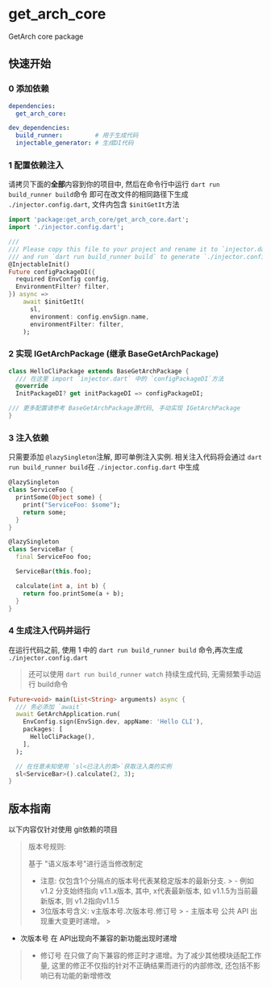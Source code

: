 # get_arch_core

GetArch core package

## 快速开始

### 0 添加依赖

```yaml
dependencies:
  get_arch_core:

dev_dependencies:
  build_runner:         # 用于生成代码
  injectable_generator: # 生成DI代码
```

### 1 配置依赖注入

请拷贝下面的**全部**内容到你的项目中, 然后在命令行中运行 `dart run build_runner build`命令 即可在改文件的相同路径下生成 `./injector.config.dart`,
文件内包含 `$initGetIt`方法

```dart
import 'package:get_arch_core/get_arch_core.dart';
import './injector.config.dart';

///
/// Please copy this file to your project and rename it to `injector.dart` ,
/// and run `dart run build_runner build` to generate `./injector.config.dart`
@InjectableInit()
Future configPackageDI({
  required EnvConfig config,
  EnvironmentFilter? filter,
}) async =>
    await $initGetIt(
      sl,
      environment: config.envSign.name,
      environmentFilter: filter,
    );
```

### 2 实现 IGetArchPackage (继承 BaseGetArchPackage)

```dart
class HelloCliPackage extends BaseGetArchPackage {
  /// 在这里 import `injector.dart` 中的 `configPackageDI`方法
  @override
  InitPackageDI? get initPackageDI => configPackageDI;

/// 更多配置请参考 BaseGetArchPackage源代码, 手动实现 IGetArchPackage
}
```

### 3 注入依赖

只需要添加 `@lazySingleton`注解, 即可单例注入实例. 相关注入代码将会通过 `dart run build_runner build`在 `./injector.config.dart` 中生成

```dart
@lazySingleton
class ServiceFoo {
  printSome(Object some) {
    print("ServiceFoo: $some");
    return some;
  }
}

@lazySingleton
class ServiceBar {
  final ServiceFoo foo;

  ServiceBar(this.foo);

  calculate(int a, int b) {
    return foo.printSome(a + b);
  }
}
```

### 4 生成注入代码并运行

在运行代码之前, 使用 1 中的 `dart run build_runner build` 命令,再次生成 `./injector.config.dart`
> 还可以使用 `dart run build_runner watch` 持续生成代码, 无需频繁手动运行 build命令

```dart
Future<void> main(List<String> arguments) async {
  /// 务必添加 `await`
  await GetArchApplication.run(
    EnvConfig.sign(EnvSign.dev, appName: 'Hello CLI'),
    packages: [
      HelloCliPackage(),
    ],
  );

  // 在任意未知使用 `sl<已注入的类>`获取注入类的实例
  sl<ServiceBar>().calculate(2, 3);
}
```

## 版本指南

以下内容仅针对使用 git依赖的项目

> 版本号规则:
>
> 基于 "语义版本号"进行适当修改制定
>
> - 注意:  仅包含1个分隔点的版本号代表某稳定版本的最新分支.
    >   - 例如 v1.2 分支始终指向 v1.1.x版本, 其中, x代表最新版本, 如 v1.1.5为当前最新版本, 则 v1.2指向v1.1.5
> - 3位版本号含义: v主版本号.次版本号.修订号
    >   - 主版本号 公共 API 出现重大变更时递增。
    >

- 次版本号 在 API出现向不兼容的新功能出现时递增

> - 修订号 在只做了向下兼容的修正时才递增。为了减少其他模块适配工作量, 这里的修正不仅指的针对不正确结果而进行的内部修改, 还包括不影响已有功能的新增修改
